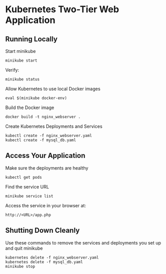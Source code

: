 # Kubernetes Two-Tier Web Application

## Running Locally


Start minikube
```
minikube start
```
Verify:
```
minikube status
```
Allow Kubernetes to use local Docker images
```
eval $(minikube docker-env)
``` 
Build the Docker image
```
docker build -t nginx_webserver .
```
Create Kubernetes Deployments and Services
```
kubectl create -f nginx_webserver.yaml
kubectl create -f mysql_db.yaml
```

## Access Your Application
Make sure the deployments are healthy
```
kubectl get pods
```
Find the service URL
```
minikube service list
```
Access the service in your browser at:
```
http://<URL>/app.php
```
## Shutting Down Cleanly
Use these commands to remove the services and deployments you set up and quit minikube
```
kubernetes delete -f nginx_webserver.yaml
kubernetes delete -f mysql_db.yaml
minikube stop
```

